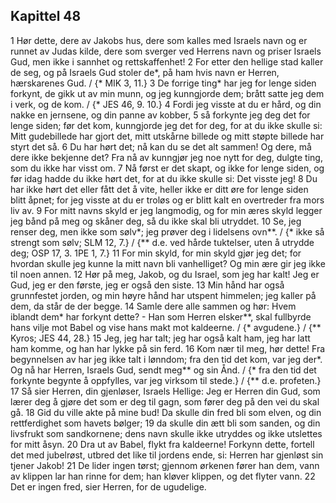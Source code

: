 ## Kapittel 48

1 Hør dette, dere av Jakobs hus, dere som kalles med Israels navn og er runnet av Judas kilde, dere som sverger ved Herrens navn og priser Israels Gud, men ikke i sannhet og rettskaffenhet!
2 For etter den hellige stad kaller de seg, og på Israels Gud stoler de*, på ham hvis navn er Herren, hærskarenes Gud. / {* MIK 3, 11.}
3 De forrige ting* har jeg for lenge siden forkynt, de gikk ut av min munn, og jeg kunngjorde dem; brått satte jeg dem i verk, og de kom. / {* JES 46, 9. 10.}
4 Fordi jeg visste at du er hård, og din nakke en jernsene, og din panne av kobber,
5 så forkynte jeg deg det for lenge siden; før det kom, kunngjorde jeg det for deg, for at du ikke skulle si: Mitt gudebillede har gjort det, mitt utskårne billede og mitt støpte billede har styrt det så.
6 Du har hørt det; nå kan du se det alt sammen! Og dere, må dere ikke bekjenne det? Fra nå av kunngjør jeg noe nytt for deg, dulgte ting, som du ikke har visst om.
7 Nå først er det skapt, og ikke for lenge siden, og før idag hadde du ikke hørt det, for at du ikke skulle si: Det visste jeg!
8 Du har ikke hørt det eller fått det å vite, heller ikke er ditt øre for lenge siden blitt åpnet; for jeg visste at du er troløs og er blitt kalt en overtreder fra mors liv av.
9 For mitt navns skyld er jeg langmodig, og for min æres skyld legger jeg bånd på meg og skåner deg, så du ikke skal bli utryddet.
10 Se, jeg renser deg, men ikke som sølv*; jeg prøver deg i lidelsens ovn**. / {* ikke så strengt som sølv; SLM 12, 7.} / {** d.e. ved hårde tuktelser, uten å utrydde deg; OSP 17, 3. 1PE 1, 7.}
11 For min skyld, for min skyld gjør jeg det; for hvordan skulle jeg kunne la mitt navn bli vanhelliget? Og min ære gir jeg ikke til noen annen.
12 Hør på meg, Jakob, og du Israel, som jeg har kalt! Jeg er Gud, jeg er den første, jeg er også den siste.
13 Min hånd har også grunnfestet jorden, og min høyre hånd har utspent himmelen; jeg kaller på dem, da står de der begge.
14 Samle dere alle sammen og hør: Hvem iblandt dem* har forkynt dette? - Han som Herren elsker**, skal fullbyrde hans vilje mot Babel og vise hans makt mot kaldeerne. / {* avgudene.} / {** Kyros; JES 44, 28.}
15 Jeg, jeg har talt; jeg har også kalt ham, jeg har latt ham komme, og han har lykke på sin ferd.
16 Kom nær til meg, hør dette! Fra begynnelsen av har jeg ikke talt i lønndom; fra den tid det kom, var jeg der*. Og nå har Herren, Israels Gud, sendt meg** og sin Ånd. / {* fra den tid det forkynte begynte å oppfylles, var jeg virksom til stede.} / {** d.e. profeten.}
17 Så sier Herren, din gjenløser, Israels Hellige: Jeg er Herren din Gud, som lærer deg å gjøre det som er deg til gagn, som fører deg på den vei du skal gå.
18 Gid du ville akte på mine bud! Da skulle din fred bli som elven, og din rettferdighet som havets bølger;
19 da skulle din ætt bli som sanden, og din livsfrukt som sandkornene; dens navn skulle ikke utryddes og ikke utslettes for mitt åsyn.
20 Dra ut av Babel, flykt fra kaldeerne! Forkynn dette, fortell det med jubelrøst, utbred det like til jordens ende, si: Herren har gjenløst sin tjener Jakob!
21 De lider ingen tørst; gjennom ørkenen fører han dem, vann av klippen lar han rinne for dem; han kløver klippen, og det flyter vann.
22 Det er ingen fred, sier Herren, for de ugudelige.
